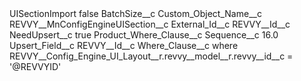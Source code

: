 <?xml version="1.0" encoding="UTF-8"?>
<CustomMetadata xmlns="http://soap.sforce.com/2006/04/metadata" xmlns:xsi="http://www.w3.org/2001/XMLSchema-instance" xmlns:xsd="http://www.w3.org/2001/XMLSchema">
    <label>UISectionImport</label>
    <protected>false</protected>
    <values>
        <field>BatchSize__c</field>
        <value xsi:nil="true"/>
    </values>
    <values>
        <field>Custom_Object_Name__c</field>
        <value xsi:type="xsd:string">REVVY__MnConfigEngineUISection__c</value>
    </values>
    <values>
        <field>External_Id__c</field>
        <value xsi:type="xsd:string">REVVY__Id__c</value>
    </values>
    <values>
        <field>NeedUpsert__c</field>
        <value xsi:type="xsd:boolean">true</value>
    </values>
    <values>
        <field>Product_Where_Clause__c</field>
        <value xsi:nil="true"/>
    </values>
    <values>
        <field>Sequence__c</field>
        <value xsi:type="xsd:double">16.0</value>
    </values>
    <values>
        <field>Upsert_Field__c</field>
        <value xsi:type="xsd:string">REVVY__Id__c</value>
    </values>
    <values>
        <field>Where_Clause__c</field>
        <value xsi:type="xsd:string">where REVVY__Config_Engine_UI_Layout__r.revvy__model__r.revvy__id__c = &apos;@REVVYID&apos;</value>
    </values>
</CustomMetadata>
